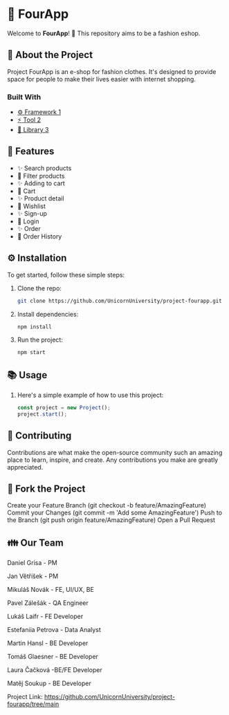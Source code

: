 # 🚀 FourApp

Welcome to **FourApp**! 🎉 This repository aims to be a fashion eshop.

## 📝 About the Project

Project FourApp is an e-shop for fashion clothes. It's designed to provide space for people to make their lives easier with internet shopping.

### Built With

- [⚙️ Framework 1](https://link-to-framework.com)
- [⚡️ Tool 2](https://link-to-tool.com)
- [🚀 Library 3](https://link-to-library.com)

## 🌟 Features

- ✨ Search products
- 🚀 Filter products
- ✨ Adding to cart
- 🚀 Cart
- ✨ Product detail
- 🚀 Wishlist
- ✨ Sign-up
- 🚀 Login
- ✨ Order
- 🚀 Order History

## ⚙️ Installation

To get started, follow these simple steps:

1. Clone the repo:
   ```bash
   git clone https://github.com/UnicornUniversity/project-fourapp.git
   
2. Install dependencies:
   ```bash
   npm install
   
3. Run the project:
   ```bash
   npm start

## 📚 Usage
1. Here's a simple example of how to use this project:
   ```javascript
   const project = new Project();
   project.start();

## 🤝 Contributing
Contributions are what make the open-source community such an amazing place to learn, inspire, and create. Any contributions you make are greatly appreciated.

## 🔱 Fork the Project
Create your Feature Branch (git checkout -b feature/AmazingFeature)
Commit your Changes (git commit -m 'Add some AmazingFeature')
Push to the Branch (git push origin feature/AmazingFeature)
Open a Pull Request

## 👪 Our Team
Daniel Grisa - PM

Jan Větříšek - PM

Mikuláš Novák - FE, UI/UX, BE

Pavel Zálešák - QA Engineer

Lukáš Laifr	- FE Developer

Estefaniia Petrova - Data Analyst

Martin Hansl - BE Developer

Tomáš Glaesner	- BE Developer

Laura Čačková -BE/FE Developer

Matěj Soukup - BE Developer

Project Link: https://github.com/UnicornUniversity/project-fourapp/tree/main
